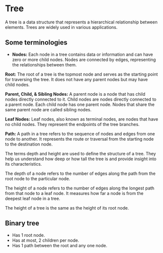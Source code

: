 # Tree

A tree is a data structure that represents a hierarchical relationship between elements. Trees are widely used in various applications.

## Some terminologies

- __Nodes:__ Each node in a tree contains data or information and can have zero or more child nodes. Nodes are connected by edges, representing the relationships between them.

__Root:__ The root of a tree is the topmost node and serves as the starting point for traversing the tree. It does not have any parent nodes but may have child nodes.

__Parent, Child, & Sibling Nodes:__ A parent node is a node that has child nodes directly connected to it. Child nodes are nodes directly connected to a parent node. Each child node has one parent node. Nodes that share the same parent node are called sibling nodes.

__Leaf Nodes:__ Leaf nodes, also known as terminal nodes, are nodes that have no child nodes. They represent the endpoints of the tree branches.

__Path:__ A path in a tree refers to the sequence of nodes and edges from one node to another. It represents the route or traversal from the starting node to the destination node.

The terms depth and height are used to define the structure of a tree. They help us understand how deep or how tall the tree is and provide insight into its characteristics.

The depth of a node refers to the number of edges along the path from the root node to the particular node.

The height of a node refers to the number of edges along the longest path from that node to a leaf node. It measures how far a node is from the deepest leaf node in a tree.

The height of a tree is the same as the height of its root node.

## Binary tree

- Has 1 root node.
- Has at most, 2 children per node.
- Has 1 path between the root and any one node.
